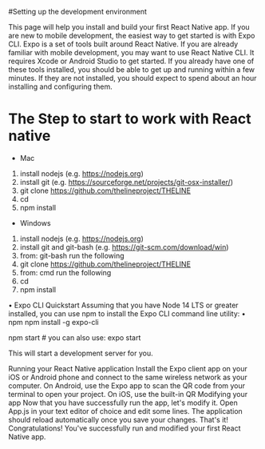#Setting up the development environment

This page will help you install and build your first React Native app.
If you are new to mobile development, the easiest way to get started is with Expo CLI. Expo is a set of tools built around React Native.
If you are already familiar with mobile development, you may want to use React Native CLI. It requires Xcode or Android Studio to get started. If you already have one of these tools installed, you should be able to get up and running within a few minutes. If they are not installed, you should expect to spend about an hour installing and configuring them.

# The Step to start to work with React native
- Mac
1.	install nodejs (e.g. https://nodejs.org)
2.	install git (e.g. https://sourceforge.net/projects/git-osx-installer/)
3.	git clone https://github.com/thelineproject/THELINE 
4.	cd 
5.	npm install

- Windows
1.	install nodejs (e.g. https://nodejs.org)
2.	install git and git-bash (e.g. https://git-scm.com/download/win)
3.	from: git-bash run the following
4.	git clone https://github.com/thelineproject/THELINE 
5.	from: cmd run the following
6.	cd 
7.	npm install


•	Expo CLI Quickstart
Assuming that you have Node 14 LTS or greater installed, you can use npm to install the Expo CLI command line utility:
•	npm
npm install -g expo-cli

npm start # you can also use: expo start

This will start a development server for you.

Running your React Native application
Install the Expo client app on your iOS or Android phone and connect to the same wireless network as your computer. On Android, use the Expo app to scan the QR code from your terminal to open your project. On iOS, use the built-in QR 
Modifying your app
Now that you have successfully run the app, let's modify it. Open App.js in your
text editor of choice and edit some lines. The application should reload automatically once you save your changes.
That's it!
Congratulations! You've successfully run and modified your first React Native app.


